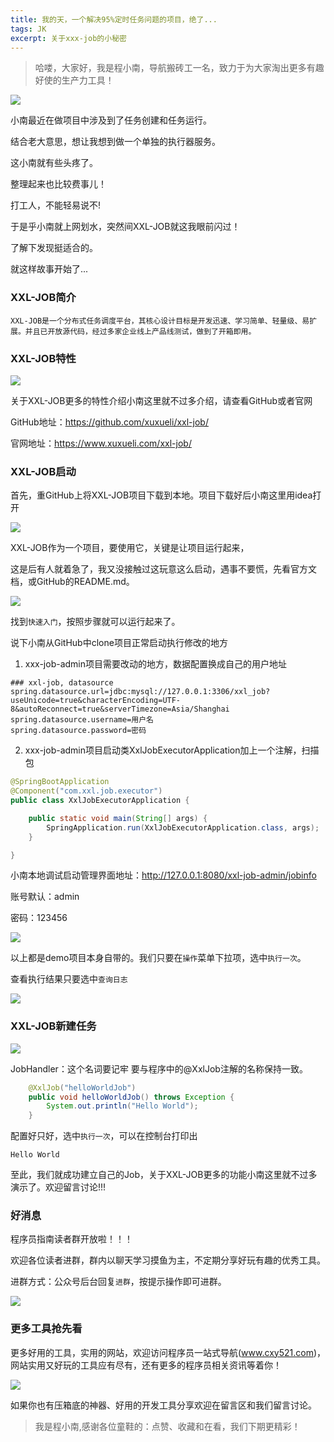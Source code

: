 ```yaml
---
title: 我的天，一个解决95%定时任务问题的项目，绝了...
tags: JK
excerpt: 关于xxx-job的小秘密
---
```

> 哈喽，大家好，我是程小南，导航搬砖工一名，致力于为大家淘出更多有趣好使的生产力工具！

![](https://navtool.gitee.io/blog/assets/imgs/20220830/4.png)

小南最近在做项目中涉及到了任务创建和任务运行。

结合老大意思，想让我想到做一个单独的执行器服务。

这小南就有些头疼了。

整理起来也比较费事儿！

打工人，不能轻易说不!

于是乎小南就上网划水，突然间XXL-JOB就这我眼前闪过！

了解下发现挺适合的。

就这样故事开始了...

### XXL-JOB简介

 	XXL-JOB是一个分布式任务调度平台，其核心设计目标是开发迅速、学习简单、轻量级、易扩展。并且已开放源代码，经过多家企业线上产品线测试，做到了开箱即用。 

### XXL-JOB特性

![](https://navtool.gitee.io/blog/assets/imgs/20220830/1.png)

关于XXL-JOB更多的特性介绍小南这里就不过多介绍，请查看GitHub或者官网

GitHub地址：https://github.com/xuxueli/xxl-job/

官网地址：https://www.xuxueli.com/xxl-job/

### XXL-JOB启动

首先，重GitHub上将XXL-JOB项目下载到本地。项目下载好后小南这里用idea打开

![](https://navtool.gitee.io/blog/assets/imgs/20220830/2.png)

XXL-JOB作为一个项目，要使用它，关键是让项目运行起来，

这是后有人就着急了，我又没接触过这玩意这么启动，遇事不要慌，先看官方文档，或GitHub的README.md。

![](https://navtool.gitee.io/blog/assets/imgs/20220830/3.png)

找到`快速入门`，按照步骤就可以运行起来了。

说下小南从GitHub中clone项目正常启动执行修改的地方

1. xxx-job-admin项目需要改动的地方，数据配置换成自己的用户地址

```properties
### xxl-job, datasource
spring.datasource.url=jdbc:mysql://127.0.0.1:3306/xxl_job?useUnicode=true&characterEncoding=UTF-8&autoReconnect=true&serverTimezone=Asia/Shanghai
spring.datasource.username=用户名
spring.datasource.password=密码
```

2.  xxx-job-admin项目启动类XxlJobExecutorApplication加上一个注解，扫描包

```java
@SpringBootApplication
@Component("com.xxl.job.executor")
public class XxlJobExecutorApplication {

	public static void main(String[] args) {
        SpringApplication.run(XxlJobExecutorApplication.class, args);
	}

}
```

小南本地调试启动管理界面地址：http://127.0.0.1:8080/xxl-job-admin/jobinfo

账号默认：admin

密码：123456

![](https://navtool.gitee.io/blog/assets/imgs/20220830/4.png)

以上都是demo项目本身自带的。我们只要在`操作`菜单下拉项，选中`执行一次`。

查看执行结果只要选中`查询日志`

![](https://navtool.gitee.io/blog/assets/imgs/20220830/5.png)

### XXL-JOB新建任务

![](https://navtool.gitee.io/blog/assets/imgs/20220830/6.png)

JobHandler：这个名词要记牢 要与程序中的@XxlJob注解的名称保持一致。

```java 
    @XxlJob("helloWorldJob")
    public void helloWorldJob() throws Exception {
        System.out.println("Hello World");
    }
```

配置好只好，选中`执行一次`，可以在控制台打印出

```
Hello World
```

至此，我们就成功建立自己的Job，关于XXL-JOB更多的功能小南这里就不过多演示了。欢迎留言讨论!!!

### 好消息

程序员指南读者群开放啦！！！

欢迎各位读者进群，群内以聊天学习摸鱼为主，不定期分享好玩有趣的优秀工具。

进群方式：公众号后台回复`进群`，按提示操作即可进群。

![](https://navtool.gitee.io/blog/assets/imgs/erweima.jpg)

### 更多工具抢先看

更多好用的工具，实用的网站，欢迎访问程序员一站式导航(www.cxy521.com)，网站实用又好玩的工具应有尽有，还有更多的程序员相关资讯等着你！

![](https://navtool.gitee.io/blog/assets/imgs/wangzhan.png)

如果你也有压箱底的神器、好用的开发工具分享欢迎在留言区和我们留言讨论。

>  我是程小南,感谢各位童鞋的：点赞、收藏和在看，我们下期更精彩！


















